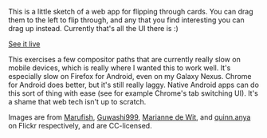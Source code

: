 This is a little sketch of a web app for flipping through cards. You can drag
them to the left to flip through, and any that you find interesting you can
drag up instead. Currently that's all the UI there is :)

[See it live](http://nornagon.github.com/flip)

This exercises a few compositor paths that are currently really slow on mobile
devices, which is really where I wanted this to work well. It's especially slow
on Firefox for Android, even on my Galaxy Nexus. Chrome for Android does
better, but it's still really laggy. Native Android apps can do this sort of
thing with ease (see for example Chrome's tab switching UI). It's a shame that
web tech isn't up to scratch.

Images are from
[Marufish](http://www.flickr.com/photos/marufish/3417949907/sizes/l/in/photostream/),
[Guwashi999](http://www.flickr.com/photos/guwashi999/3698649706/sizes/l/in/photostream/),
[Marianne de Wit](http://www.flickr.com/photos/mariannedewit/5444275139/sizes/l/in/photostream/),
and
[quinn.anya](http://www.flickr.com/photos/quinnanya/6859695018/sizes/l/in/photostream/)
on Flickr respectively, and are CC-licensed.
